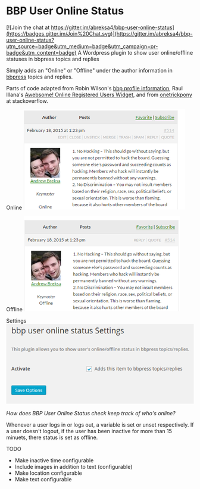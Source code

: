 # BBP User Online Status

[![Join the chat at https://gitter.im/abreksa4/bbp-user-online-status](https://badges.gitter.im/Join%20Chat.svg)](https://gitter.im/abreksa4/bbp-user-online-status?utm_source=badge&utm_medium=badge&utm_campaign=pr-badge&utm_content=badge)
A Wordpress plugin to show user online/offline statuses in bbpress topics and replies

Simply adds an "Online" or "Offline" under the author information in [bbpress](https://bbpress.org/) topics and replies.

Parts of code adapted from Robin Wilson's [bbp profile information](https://wordpress.org/plugins/bbp-profile-information/), Raul Illana's [Awebsome! Online Registered Users Widget](https://wordpress.org/plugins/awebsome-online-registered-users-widget/), and from [onetrickpony](http://wordpress.stackexchange.com/questions/34429/how-to-check-if-a-user-not-current-user-is-logged-in) at stackoverflow.

Online
![](https://github.com/abreksa4/bbp-user-online-status/blob/master/assets/screenshot-1.PNG?raw=true)

Offline
![](https://github.com/abreksa4/bbp-user-online-status/blob/master/assets/screenshot-2.PNG?raw=true)

Settings
![](https://github.com/abreksa4/bbp-user-online-status/blob/master/assets/screenshot-3.PNG?raw=true)

*How does BBP User Online Status check keep track of who's online?*

Whenever a user logs in or logs out, a variable is set or unset respectively. If a user doesn't logout, 
if the user has been inactive for more than 15 minuets, there status is set as offline. 

TODO

* Make inactive time configurable
* Include images in addition to text (configurable)
* Make location configurable
* Make text configurable
